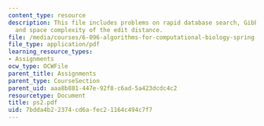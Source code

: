 ```yaml
---
content_type: resource
description: This file includes problems on rapid database search, Gibbs sampling,
  and space complexity of the edit distance.
file: /media/courses/6-096-algorithms-for-computational-biology-spring-2005/7bdda4b22374cd6afec21164c494c7f7_ps2.pdf
file_type: application/pdf
learning_resource_types:
- Assignments
ocw_type: OCWFile
parent_title: Assignments
parent_type: CourseSection
parent_uid: aaa8b881-447e-92f8-c6ad-5a423dcdc4c2
resourcetype: Document
title: ps2.pdf
uid: 7bdda4b2-2374-cd6a-fec2-1164c494c7f7
---
```

